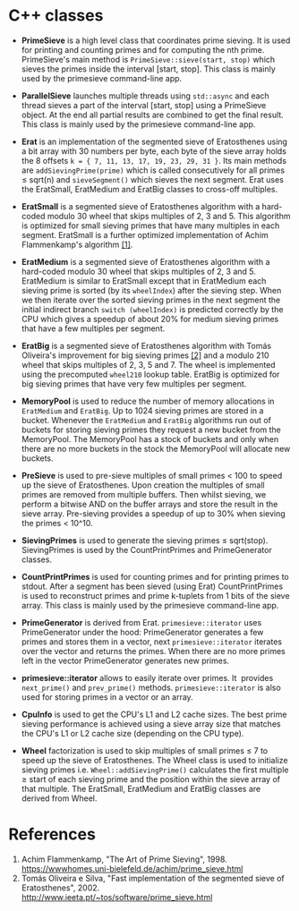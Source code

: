# C++ classes

* **PrimeSieve** is a high level class that coordinates prime sieving.
  It is used for printing and counting primes and for computing the nth
  prime. PrimeSieve's main method is ```PrimeSieve::sieve(start, stop)```
  which sieves the primes inside the interval [start, stop]. This class
  is mainly used by the primesieve command-line app.

* **ParallelSieve** launches multiple threads using ```std::async```
  and each thread sieves a part of the interval [start, stop] using a
  PrimeSieve object. At the end all partial results are combined to get
  the final result. This class is mainly used by the primesieve
  command-line app.

* **Erat** is an implementation of the segmented sieve of Eratosthenes
  using a bit array with 30 numbers per byte, each byte of the sieve array
  holds the 8 offsets ```k = { 7, 11, 13, 17, 19, 23, 29, 31 }```.
  Its main methods are ```addSievingPrime(prime)``` which is called
  consecutively for all primes ≤ sqrt(n) and ```sieveSegment()``` which
  sieves the next segment. Erat uses the EratSmall, EratMedium and
  EratBig classes to cross-off multiples.

* **EratSmall** is a segmented sieve of Eratosthenes algorithm with a
  hard-coded modulo 30 wheel that skips multiples of 2, 3 and 5. This
  algorithm is optimized for small sieving primes that have many multiples
  in each segment. EratSmall is a further optimized implementation of
  Achim Flammenkamp's algorithm
  [[1]](https://github.com/kimwalisch/primesieve/tree/master/src#references).

* **EratMedium** is a segmented sieve of Eratosthenes algorithm with a
  hard-coded modulo 30 wheel that skips multiples of 2, 3 and 5.
  EratMedium is similar to EratSmall except that in EratMedium each sieving
  prime is sorted (by its ```wheelIndex```) after the sieving step. When we
  then iterate over the sorted sieving primes in the next segment the
  initial indirect branch ```switch (wheelIndex)``` is predicted correctly
  by the CPU which gives a speedup of about 20% for medium sieving
  primes that have a few multiples per segment.

* **EratBig** is a segmented sieve of Eratosthenes algorithm with Tomás
  Oliveira's improvement for big sieving primes
  [[2]](https://github.com/kimwalisch/primesieve/tree/master/src#references)
  and a modulo 210 wheel that skips multiples of 2, 3, 5 and 7. The
  wheel is implemented using the precomputed ```wheel210``` lookup table.
  EratBig is optimized for big sieving primes that have very few
  multiples per segment.

* **MemoryPool** is used to reduce the number of memory allocations in
  ```EratMedium``` and ```EratBig```. Up to 1024 sieving primes are
  stored in a bucket. Whenever the ```EratMedium``` and ```EratBig```
  algorithms run out of buckets for storing sieving primes they request
  a new bucket from the MemoryPool. The MemoryPool has a stock of
  buckets and only when there are no more buckets in the stock the
  MemoryPool will allocate new buckets.

* **PreSieve** is used to pre-sieve multiples of small primes < 100
  to speed up the sieve of Eratosthenes. Upon creation the
  multiples of small primes are removed from multiple buffers. Then
  whilst sieving, we perform a bitwise AND on the buffer arrays
  and store the result in the sieve array. Pre-sieving provides a
  speedup of up to 30% when sieving the primes < 10^10.

* **SievingPrimes** is used to generate the sieving primes ≤ sqrt(stop).
  SievingPrimes is used by the CountPrintPrimes and PrimeGenerator classes.

* **CountPrintPrimes** is used for counting primes and for printing
  primes to stdout. After a segment has been sieved (using Erat)
  CountPrintPrimes is used to reconstruct primes and prime k-tuplets
  from 1 bits of the sieve array. This class is mainly used by the
  primesieve command-line app.

* **PrimeGenerator** is derived from Erat. ```primesieve::iterator``` uses
  PrimeGenerator under the hood: PrimeGenerator generates a few primes
  and stores them in a vector, next ```primesieve::iterator``` iterates over
  the vector and returns the primes. When there are no more primes left
  in the vector PrimeGenerator generates new primes.

* **primesieve::iterator** allows to easily iterate over primes. It
  provides ```next_prime()``` and ```prev_prime()``` methods.
  ```primesieve::iterator``` is also used for storing primes in a vector
  or an array.
  
* **CpuInfo** is used to get the CPU's L1 and L2 cache sizes. The
  best prime sieving performance is achieved using a sieve array
  size that matches the CPU's L1 or L2 cache size (depending on the
  CPU type).

* **Wheel** factorization is used to skip multiples of small primes ≤ 7
  to speed up the sieve of Eratosthenes. The Wheel class is used to
  initialize sieving primes i.e. ```Wheel::addSievingPrime()```
  calculates the first multiple ≥ start of each sieving prime and the
  position within the sieve array of that multiple.
  The EratSmall, EratMedium and EratBig classes are derived from Wheel.

# References

1. Achim Flammenkamp, "The Art of Prime Sieving", 1998. <br/>
   https://wwwhomes.uni-bielefeld.de/achim/prime_sieve.html
2. Tomás Oliveira e Silva, "Fast implementation of the segmented
   sieve of Eratosthenes", 2002. <br/>
   http://www.ieeta.pt/~tos/software/prime_sieve.html

